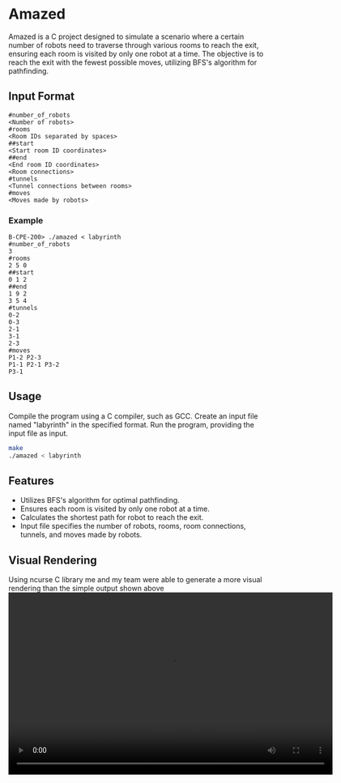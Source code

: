 # Amazed

Amazed is a C project designed to simulate a scenario where a certain number of robots need to traverse through various rooms to reach the exit, ensuring each room is visited by only one robot at a time. The objective is to reach the exit with the fewest possible moves, utilizing BFS's algorithm for pathfinding.

## Input Format
```
#number_of_robots
<Number of robots>
#rooms
<Room IDs separated by spaces>
##start
<Start room ID coordinates>
##end
<End room ID coordinates>
<Room connections>
#tunnels
<Tunnel connections between rooms>
#moves
<Moves made by robots>
```
### Example
```
B-CPE-200> ./amazed < labyrinth
#number_of_robots
3
#rooms
2 5 0
##start
0 1 2
##end
1 9 2
3 5 4
#tunnels
0-2
0-3
2-1
3-1
2-3
#moves
P1-2 P2-3
P1-1 P2-1 P3-2
P3-1
```

## Usage
Compile the program using a C compiler, such as GCC. Create an input file named "labyrinth" in the specified format. Run the program, providing the input file as input.

```bash
make
./amazed < labyrinth
```

## Features
- Utilizes BFS's algorithm for optimal pathfinding.
- Ensures each room is visited by only one robot at a time.
- Calculates the shortest path for robot to reach the exit.
- Input file specifies the number of robots, rooms, room connections, tunnels, and moves made by robots.

## Visual Rendering
Using ncurse C library me and my team were able to generate a more visual rendering than the simple output shown above
<video width="640" height="360" controls>
  <source src="bonus_demo.mp4" type="video/mp4">
  Your browser does not support the video tag.
</video>
